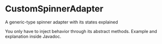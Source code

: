 # CustomSpinnerAdapter
A generic-type spinner adapter with its states explained

You only have to inject behavior through its abstract methods.
Example and explanation inside Javadoc.
